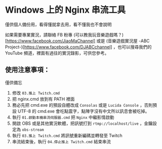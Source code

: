 # Windows 上的 Nginx 串流工具

僅供個人備份用，看得懂就拿去用，看不懂我也不會說明

如果需要專業實況，請聯絡 FB 粉專 (可以教我玩音樂遊戲嗎？)[https://www.facebook.com/JiaoMaChannel] 或是 (音樂遊戲實況屋 -ABC Project-)[https://www.facebook.com/DJABCchannel] ，也可以搜尋我們的 YouTube 頻道，裡面有過往的實況錄影，可供您參考。


## 使用注意事項：

僅供備忘

1. 修改 `03.推上 Twitch.cmd` 
2. 把 nginx.cmd 放到有 PATH 裡面
3. 務必先把 cmd.exe 的預設自體改成 `Consolas` 或是 `Lucida Console` ，否則預設 UTF-8 的 cmd.exe 會吃點震字，點陣字沒有中文所以訊息會被吃掉。
4. 執行 `01.啟動本機串流伺服器.cmd` 把 `Nginx` 中繼影情啟動
5. 開啟 OBS 或是其他實況軟體，把訊號打到 `rtmp://localhost/live` ，金鑰設定為 `obs-stream`
6. 執行 `03.推上 Twitch.cmd` 將訊號重新編碼並轉發至 Twitch
7. 串流結束後，執行 `04.停止推上 Twitch.cmd` 結束串流

